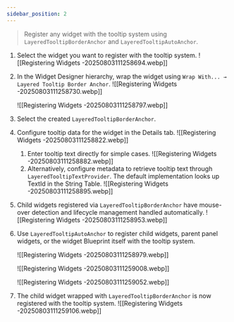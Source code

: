 ```yaml
---
sidebar_position: 2
---
```

> Register any widget with the tooltip system using `LayeredTooltipBorderAnchor` and `LayeredTooltipAutoAnchor`.

1. Select the widget you want to register with the tooltip system. 
   ![[Registering Widgets -20250803111258694.webp]]
    
2. In the Widget Designer hierarchy, wrap the widget using `Wrap With... → Layered Tooltip Border Anchor`. 
   ![[Registering Widgets -20250803111258730.webp]]
    
    ![[Registering Widgets -20250803111258797.webp]]
    
3. Select the created `LayeredTooltipBorderAnchor`.
    
4. Configure tooltip data for the widget in the Details tab. 
   ![[Registering Widgets -20250803111258822.webp]]
    
    1. Enter tooltip text directly for simple cases. 
       ![[Registering Widgets -20250803111258882.webp]]
    2. Alternatively, configure metadata to retrieve tooltip text through `LayeredTooltipTextProvider`. The default implementation looks up TextId in the String Table. 
       ![[Registering Widgets -20250803111258895.webp]]
5. Child widgets registered via `LayeredTooltipBorderAnchor` have mouse-over detection and lifecycle management handled automatically. 
   ![[Registering Widgets -20250803111258953.webp]]
    
6. Use `LayeredTooltipAutoAnchor` to register child widgets, parent panel widgets, or the widget Blueprint itself with the tooltip system.
    
    ![[Registering Widgets -20250803111258979.webp]]
    
    ![[Registering Widgets -20250803111259008.webp]]
    
    ![[Registering Widgets -20250803111259052.webp]]
    
7. The child widget wrapped with `LayeredTooltipBorderAnchor` is now registered with the tooltip system. 
   ![[Registering Widgets -20250803111259106.webp]]
